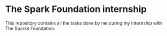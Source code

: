 # The Spark Foundation internship

This repository contains all the tasks done by me during my Internship with The Sparks Foundation.
